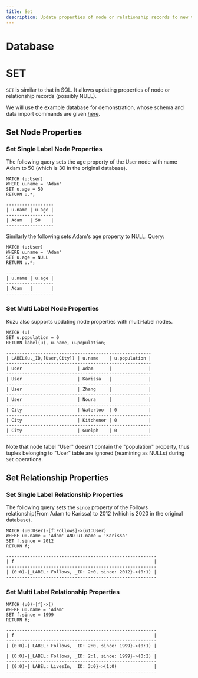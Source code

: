 ```yaml
---
title: Set
description: Update properties of node or relationship records to new values.
---
```


# Database

# SET 
`SET` is similar to that in SQL. It allows updating properties of node or relationship records (possibly NULL).

We will use the example database for demonstration, whose schema and data import commands are given [here](../example-database).

## Set Node Properties

### Set Single Label Node Properties
The following query sets the age property of the User node with name Adam to 50 (which is 30 in the original database).

```cypher
MATCH (u:User) 
WHERE u.name = 'Adam' 
SET u.age = 50
RETURN u.*;
```
```
------------------
| u.name | u.age |
------------------
| Adam   | 50    |
------------------
```
Similarly the following sets Adam's age property to NULL.
Query:
```cypher
MATCH (u:User) 
WHERE u.name = 'Adam' 
SET u.age = NULL
RETURN u.*;
```
```
------------------
| u.name | u.age |
------------------
| Adam   |       |
------------------
```

### Set Multi Label Node Properties
Kùzu also supports updating node properties with multi-label nodes.
```cypher
MATCH (u)
SET u.population = 0
RETURN label(u), u.name, u.population;
```
```
-------------------------------------------------------
| LABEL(u._ID,[User,City]) | u.name    | u.population |
-------------------------------------------------------
| User                     | Adam      |              |
-------------------------------------------------------
| User                     | Karissa   |              |
-------------------------------------------------------
| User                     | Zhang     |              |
-------------------------------------------------------
| User                     | Noura     |              |
-------------------------------------------------------
| City                     | Waterloo  | 0            |
-------------------------------------------------------
| City                     | Kitchener | 0            |
-------------------------------------------------------
| City                     | Guelph    | 0            |
-------------------------------------------------------
```

Note that node tabel "User" doesn't contain the "population" property, thus tuples belonging to "User" table are ignored (reamining as NULLs) during `Set` operations.

## Set Relationship Properties

### Set Single Label Relationship Properties
The following query sets the `since` property of the Follows relationship(From Adam to Karissa) to 2012 (which is 2020 in the original database).

```cypher
MATCH (u0:User)-[f:Follows]->(u1:User)
WHERE u0.name = 'Adam' AND u1.name = 'Karissa'
SET f.since = 2012
RETURN f;
```
```
---------------------------------------------------------
| f                                                     |
---------------------------------------------------------
| (0:0)-{_LABEL: Follows, _ID: 2:0, since: 2012}->(0:1) |
---------------------------------------------------------
```

### Set Multi Label Relationship Properties
```cypher
MATCH (u0)-[f]->()
WHERE u0.name = 'Adam'
SET f.since = 1999
RETURN f;
```
```
---------------------------------------------------------
| f                                                     |
---------------------------------------------------------
| (0:0)-{_LABEL: Follows, _ID: 2:0, since: 1999}->(0:1) |
---------------------------------------------------------
| (0:0)-{_LABEL: Follows, _ID: 2:1, since: 1999}->(0:2) |
---------------------------------------------------------
| (0:0)-{_LABEL: LivesIn, _ID: 3:0}->(1:0)              |
---------------------------------------------------------
```
